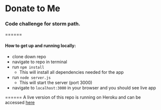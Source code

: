 # Donate to Me

### Code challenge for storm path.  
======
#### How to get up and running locally:

  * clone down repo
  * navigate to repo in terminal
  * run ```npm install```
    * This will install all dependencies needed for the app
  * run ```node server.js```
    * This will start the server (port 3000)
  * navigate to ```localhost:3000``` in your browser and you should see live app

======
A live version of this repo is running on Heroku and can be accessed [here](https://stormy-caverns-60091.herokuapp.com/)

